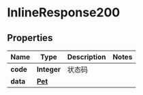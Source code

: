 

# InlineResponse200

## Properties

Name | Type | Description | Notes
------------ | ------------- | ------------- | -------------
**code** | **Integer** | 状态码 | 
**data** | [**Pet**](Pet.md) |  | 




